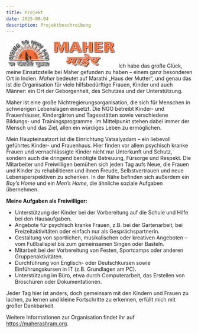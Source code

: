 ```yaml
---
title: Projekt
date: 2025-08-04
description: Projektbeschreibung
---
```

![](../posts/_images/maherlogo.png)
Ich habe das große Glück, meine Einsatzstelle bei Maher gefunden zu haben – einem ganz besonderen Ort in Indien. *Maher* bedeutet auf Marathi „Haus der Mutter“, und genau das ist die Organisation für viele hilfsbedürftige Frauen, Kinder und auch Männer: ein Ort der Geborgenheit, des Schutzes und der Unterstützung.

Maher ist eine große Nichtregierungsorganisation, die sich für Menschen in schwierigen Lebenslagen einsetzt. Die NGO betreibt Kinder- und Frauenhäuser, Kindergärten und Tagesstätten sowie verschiedene Bildungs- und Trainingsprogramme. Im Mittelpunkt stehen dabei immer der Mensch und das Ziel, allen ein würdiges Leben zu ermöglichen.

Mein Haupteinsatzort ist die Einrichtung Vatsalyadam – ein liebevoll geführtes Kinder- und Frauenhaus. Hier finden vor allem psychisch kranke Frauen und vernachlässigte Kinder nicht nur Unterkunft und Schutz, sondern auch die dringend benötigte Betreuung, Fürsorge und Respekt. Die Mitarbeiter und Freiwilligen bemühen sich jeden Tag aufs Neue, die Frauen und Kinder zu rehabilitieren und ihnen Freude, Selbstvertrauen und neue Lebensperspektiven zu schenken. In der Nähe befinden sich außerdem ein *Boy’s Home* und ein *Men’s Home*, die ähnliche soziale Aufgaben übernehmen.

**Meine Aufgaben als Freiwilliger:**

- Unterstützung der Kinder bei der Vorbereitung auf die Schule und Hilfe bei den Hausaufgaben.
- Angebote für psychisch kranke Frauen, z.B. bei der Gartenarbeit, bei Freizeitaktivitäten oder einfach nur als Gesprächspartnerin.
- Gestaltung von sportlichen, musikalischen oder kreativen Angeboten – vom Fußballspiel bis zum gemeinsamen Singen oder Basteln.
- Mitarbeit bei der Vorbereitung von Festen, Sportcamps oder anderen Gruppenaktivitäten.
- Durchführung von Englisch- oder Deutschkursen sowie Einführungskursen in IT (z.B. Grundlagen am PC).
- Unterstützung im Büro, etwa durch Computerarbeit, das Erstellen von Broschüren oder Dokumentationen.

Jeder Tag hier ist anders, doch gemeinsam mit den Kindern und Frauen zu lachen, zu lernen und kleine Fortschritte zu erkennen, erfüllt mich mit großer Dankbarkeit.

Weitere Informationen zur Organisation findet ihr auf https://maherashram.org.

